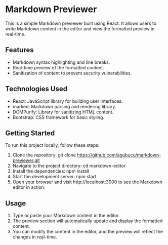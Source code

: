 # Markdown Previewer

This is a simple Markdown previewer built using React. It allows users to write Markdown content in the editor and view the formatted preview in real-time.
## Features
- Markdown syntax highlighting and line breaks.
- Real-time preview of the formatted content.
- Sanitization of content to prevent security vulnerabilities.

## Technologies Used
- React: JavaScript library for building user interfaces.
- marked: Markdown parsing and rendering library.
- DOMPurify: Library for sanitizing HTML content.
- Bootstrap: CSS framework for basic styling.

## Getting Started

To run this project locally, follow these steps:

1. Clone the repository: git clone https://github.com/agubucu/markdown-previewer.git
1. Navigate to the project directory: cd markdown-editor
1. Install the dependencies: npm install
1. Start the development server: npm start
1. Open your browser and visit http://localhost:3000 to see the Markdown editor in action.

## Usage

1. Type or paste your Markdown content in the editor.
1. The preview section will automatically update and display the formatted content.
1. You can modify the content in the editor, and the preview will reflect the changes in real-time.